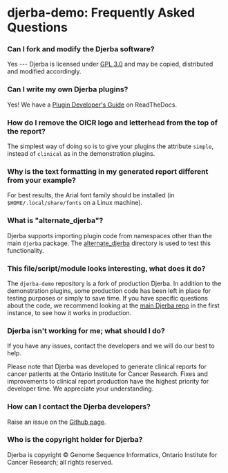 # djerba-demo: Frequently Asked Questions

### Can I fork and modify the Djerba software?

Yes --- Djerba is licensed under [GPL 3.0](https://www.gnu.org/licenses/gpl-3.0.en.html) and may be copied, distributed and modified accordingly.

### Can I write my own Djerba plugins?

Yes! We have a [Plugin Developer's Guide](https://djerba.readthedocs.io/en/latest/plugin_howto.html) on ReadTheDocs.

### How do I remove the OICR logo and letterhead from the top of the report?

The simplest way of doing so is to give your plugins the attribute `simple`, instead of `clinical` as in the demonstration plugins.

### Why is the text formatting in my generated report different from your example?

For best results, the Arial font family should be installed (in `$HOME/.local/share/fonts` on a Linux machine).

### What is "alternate_djerba"?

Djerba supports importing plugin code from namespaces other than the main `djerba` package. The [alternate_djerba](https://github.com/oicr-gsi/djerba-demo/tree/main/src/lib/alternate_djerba) directory is used to test this functionality.

### This file/script/module looks interesting, what does it do?

The `djerba-demo` repository is a fork of production Djerba. In addition to the demonstration plugins, some production code has been left in place for testing purposes or simply to save time. If you have specific questions about the code, we recommend looking at the [main Djerba repo](https://github.com/oicr-gsi/djerba) in the first instance, to see how it works in production.

### Djerba isn't working for me; what should I do?

If you have any issues, contact the developers and we will do our best to help.

Please note that Djerba was developed to generate clinical reports for cancer patients at the Ontario Institute for Cancer Research. Fixes and improvements to clinical report production have the highest priority for developer time. We appreciate your understanding.

### How can I contact the Djerba developers?

Raise an issue on the [Github page](https://github.com/oicr-gsi/djerba-demo/issues).

### Who is the copyright holder for Djerba?

Djerba is copyright &copy; Genome Sequence Informatics, Ontario Institute for Cancer Research; all rights reserved.

